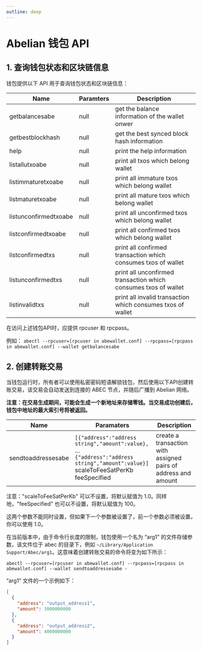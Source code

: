 ```yaml
---
outline: deep
---
```


# Abelian 钱包 API

## 1. 查询钱包状态和区块链信息

钱包提供以下 API 用于查询钱包状态和区块链信息：

| Name                  | Paramters | Description                                                     |
| --------------------- | --------- | --------------------------------------------------------------- |
| getbalancesabe        | null      | get the balance information of the wallet onwer                 |
| getbestblockhash      | null      | get the best synced block hash information                      |
| help                  | null      | print the help information                                      |
| listallutxoabe        | null      | print all txos which belong wallet                              |
| listimmaturetxoabe    | null      | print all immature txos which belong wallet                     |
| listmaturetxoabe      | null      | print all mature txos which belong wallet                       |
| listunconfirmedtxoabe | null      | print all unconfirmed txos which belong wallet                  |
| listconfirmedtxoabe   | null      | print all confirmed txos which belong wallet                    |
| listconfirmedtxs      | null      | print all confirmed transaction which consumes txos of wallet   |
| listunconfirmedtxs    | null      | print all unconfirmed transaction which consumes txos of wallet |
| listinvalidtxs        | null      | print all invalid transaction which consumes txos of wallet     |

在访问上述钱包API时，应提供 rpcuser 和 rpcpass。

例如： `abectl --rpcuser=[rpcuser in abewallet.conf] --rpcpass=[rpcpass in abewallet.conf] --wallet getbalancesabe`

## 2. 创建转账交易

当钱包运行时，所有者可以使用私密密码短语解锁钱包，然后使用以下API创建转账交易，该交易会自动发送到连接的 ABEC 节点，并随后广播到 Abelian 网络。

**注意：在交易生成期间，可能会生成一个新地址来存储零钱。当交易成功创建后，钱包中地址的最大索引号将被返回。**

| Name               | Paramaters                                                                                                                                             | Description                                                    |
| ------------------ | ------------------------------------------------------------------------------------------------------------------------------------------------------ | -------------------------------------------------------------- |
| sendtoaddressesabe | `[{"address":"address string","amount":value},`<br/>...<br/>`{"address":"address string","amount":value}]` <br/> scaleToFeeSatPerKb <br/> feeSpecified | create a transaction with assigned pairs of address and amount |

注意："scaleToFeeSatPerKb" 可以不设置，将默认赋值为 1.0。同样地，"feeSpecified" 也可以不设置，将默认赋值为 100。

这两个参数不能同时设置，但如果下一个参数被设置了，前一个参数必须被设置，你可以使用 1.0。

在当前版本中，由于命令行长度的限制，钱包使用一个名为 “arg1” 的文件存储参数，该文件位于 abec 的目录下，例如 `~/Library/Application Support/Abec/arg1`。这意味着创建转账交易的命令将变为如下所示：

`abectl --rpcuser=[rpcuser in abewallet.conf] --rpcpass=[rpcpass in abewallet.conf] --wallet sendtoaddressesabe -`

“arg1” 文件的一个示例如下：

```json
[
  {
    "address": "output_address1",
    "amount": 3000000000
  },
  {
    "address": "output_address2",
    "amount": 4000000000
  }
]
```